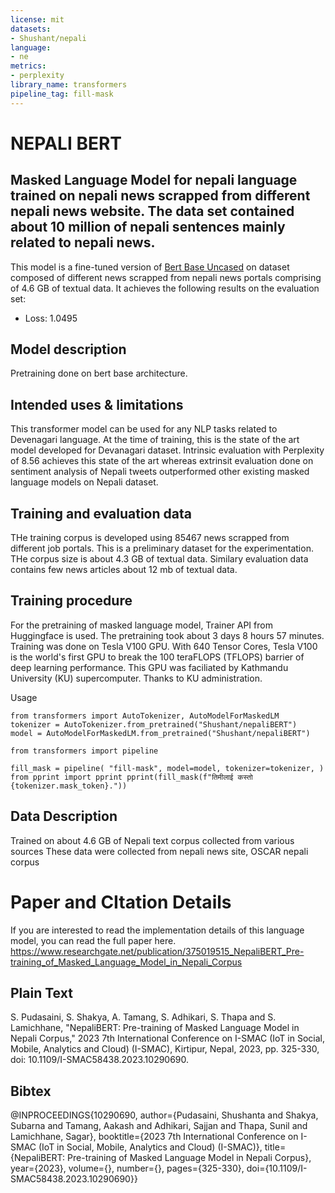 ```yaml
---
license: mit
datasets:
- Shushant/nepali
language:
- ne
metrics:
- perplexity
library_name: transformers
pipeline_tag: fill-mask
---
```

# NEPALI BERT
## Masked Language Model for nepali language trained on nepali news scrapped from different nepali news website. The data set contained about 10 million of nepali sentences mainly related to nepali news.

This model is a fine-tuned version of [Bert Base Uncased](https://huggingface.co/bert-base-uncased) on dataset composed of different news scrapped from nepali news portals comprising of 4.6 GB of textual data.
It achieves the following results on the evaluation set:
- Loss: 1.0495

## Model description

Pretraining done on bert base architecture. 

## Intended uses & limitations
This transformer model can be used for any NLP tasks related to Devenagari language. At the time of training, this is the state of the art model developed 
for Devanagari dataset. Intrinsic evaluation with Perplexity of 8.56 achieves this state of the art whereas extrinsit evaluation done on sentiment analysis of Nepali tweets outperformed other existing 
masked language models on Nepali dataset. 
## Training and evaluation data
THe training corpus is developed using 85467 news scrapped from different job portals. This is a preliminary dataset 
for the experimentation. THe corpus size is about 4.3 GB of textual data. Similary evaluation data contains few news articles about 12 mb of textual data.

## Training procedure
For the pretraining of masked language model, Trainer API from Huggingface is used. The pretraining took about 3 days 8 hours 57 minutes. Training was done on Tesla V100 GPU. 
With 640 Tensor Cores, Tesla V100 is the world's first GPU to break the 100 teraFLOPS (TFLOPS) barrier of deep learning performance. This GPU was faciliated by Kathmandu University (KU) supercomputer. 
Thanks to KU administration.

Usage
```
from transformers import AutoTokenizer, AutoModelForMaskedLM
tokenizer = AutoTokenizer.from_pretrained("Shushant/nepaliBERT")
model = AutoModelForMaskedLM.from_pretrained("Shushant/nepaliBERT")

from transformers import pipeline

fill_mask = pipeline( "fill-mask", model=model, tokenizer=tokenizer, ) 
from pprint import pprint pprint(fill_mask(f"तिमीलाई कस्तो {tokenizer.mask_token}."))
```

## Data Description
Trained on about 4.6 GB of Nepali text corpus collected from various sources
These data were collected from nepali news site, OSCAR nepali corpus


# Paper and CItation Details
If you are interested to read the implementation details of this language model, you can read the full paper here.
https://www.researchgate.net/publication/375019515_NepaliBERT_Pre-training_of_Masked_Language_Model_in_Nepali_Corpus 

## Plain Text
S. Pudasaini, S. Shakya, A. Tamang, S. Adhikari, S. Thapa and S. Lamichhane, "NepaliBERT: Pre-training of Masked Language Model in Nepali Corpus," 2023 7th International Conference on I-SMAC (IoT in Social, Mobile, Analytics and Cloud) (I-SMAC), Kirtipur, Nepal, 2023, pp. 325-330, doi: 10.1109/I-SMAC58438.2023.10290690.

## Bibtex

@INPROCEEDINGS{10290690,
  author={Pudasaini, Shushanta and Shakya, Subarna and Tamang, Aakash and Adhikari, Sajjan and Thapa, Sunil and Lamichhane, Sagar},
  booktitle={2023 7th International Conference on I-SMAC (IoT in Social, Mobile, Analytics and Cloud) (I-SMAC)}, 
  title={NepaliBERT: Pre-training of Masked Language Model in Nepali Corpus}, 
  year={2023},
  volume={},
  number={},
  pages={325-330},
  doi={10.1109/I-SMAC58438.2023.10290690}}



